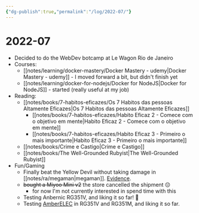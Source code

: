 ```yaml
---
{"dg-publish":true,"permalink":"/log/2022-07/"}
---
```


# 2022-07

- Decided to do the WebDev botcamp at Le Wagon Rio de Janeiro
- Courses:
    - [[notes/learning/docker-mastery/Docker Mastery - udemy\|Docker Mastery - udemy]] - I moved forward a bit, but didn't finish yet
    - [[notes/learning/docker-for-nodejs/Docker for NodeJS\|Docker for NodeJS]] - started (really useful at my job)
- Reading:
    - [[notes/books/7-habitos-eficazes/Os 7 Habitos das pessoas Altamente Eficazes\|Os 7 Habitos das pessoas Altamente Eficazes]]
        - [[notes/books/7-habitos-eficazes/Habito Eficaz 2 - Comece com o objetivo em mente\|Habito Eficaz 2 - Comece com o objetivo em mente]]
        - [[notes/books/7-habitos-eficazes/Habito Eficaz 3 - Primeiro o mais importante\|Habito Eficaz 3 - Primeiro o mais importante]]
    - [[notes/books/Crime e Castigo\|Crime e Castigo]]
    - [[notes/books/The Well-Grounded Rubyist\|The Well-Grounded Rubyist]]
- Fun/Gaming 
    - Finally beat the Yellow Devil without taking damage in [[notes/ra/megaman\|megaman]]. [Evidence](https://retroachievements.org/achievement/3478).
    - ~~bought a Miyoo Mini v2~~ the store cancelled the shipment 😔
        - for now I'm not currently interested in spend time with this
    - Testing Anbernic RG351V, and liking it so far! 🤩
    - Testing [AmberELEC](https://amberelec.org/) in RG351V and RG351M, and liking it so far.

